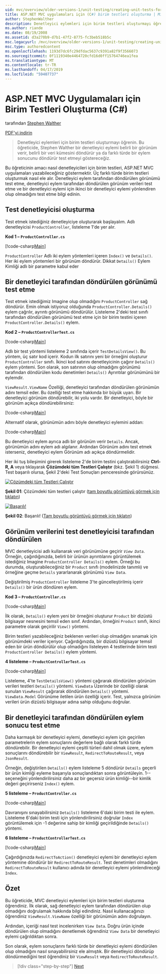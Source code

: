 ```yaml
---
uid: mvc/overview/older-versions-1/unit-testing/creating-unit-tests-for-asp-net-mvc-applications-cs
title: ASP.NET MVC uygulamaları için (C#) birim testleri oluşturma | Microsoft Docs
author: StephenWalther
description: Denetleyici eylemleri için birim testleri oluşturmayı öğrenin. Bu öğreticide, Stephen Walther bir denetleyici eylemi bir parti döndürüp döndürmediğini test gerçekleştirerek...
ms.author: riande
ms.date: 08/19/2008
ms.assetid: d3a270b9-d7b1-47f2-8775-fc3beb518b5c
msc.legacyurl: /mvc/overview/older-versions-1/unit-testing/creating-unit-tests-for-asp-net-mvc-applications-cs
msc.type: authoredcontent
ms.openlocfilehash: 1193d7dc6fc29dfdac5637c9391a82f9f3566073
ms.sourcegitcommit: 0f1119340e4464720cfd16d0ff15764746ea1fea
ms.translationtype: MT
ms.contentlocale: tr-TR
ms.lasthandoff: 04/17/2019
ms.locfileid: "59407737"
---
```

# <a name="creating-unit-tests-for-aspnet-mvc-applications-c"></a>ASP.NET MVC Uygulamaları için Birim Testleri Oluşturma (C#)

tarafından [Stephen Walther](https://github.com/StephenWalther)

[PDF'yi indirin](http://download.microsoft.com/download/8/4/8/84843d8d-1575-426c-bcb5-9d0c42e51416/ASPNET_MVC_Tutorial_07_CS.pdf)

> Denetleyici eylemleri için birim testleri oluşturmayı öğrenin. Bu öğreticide, Stephen Walther bir denetleyici eylemi belirli bir görünüm verir, belirli bir veri kümesini döndürür ya da farklı türde bir eylem sonucunu döndürür test etmeyi göstereceğiz.


Bu öğreticinin amacı nasıl denetleyicileri için birim testleri, ASP.NET MVC uygulamaları yazabileceğiniz göstermektir. Üç farklı türde birim testleri oluşturmak nasıl ele alır. Denetleyici eylem tarafından döndürülen görünümü test etme, denetleyici eylem tarafından döndürülen görünüm verileri test etme ve bir denetleyici eylemi için ikinci bir denetleyici eylemi yönlendiren olup olmadığını test etme bilgi edinin.

## <a name="creating-the-controller-under-test"></a>Test denetleyicisi oluşturma

Test etmek istediğiniz denetleyiciye oluşturarak başlayalım. Adlı denetleyicisi `ProductController`, listeleme 1'de yer alır.

**Kod 1 – `ProductController.cs`**

[!code-csharp[Main](creating-unit-tests-for-asp-net-mvc-applications-cs/samples/sample1.cs)]

`ProductController` Adlı iki eylem yöntemleri içeren `Index()` ve `Details()`. Her iki eylem yöntemleri bir görünüm döndürür. Dikkat `Details()` Eylem Kimliği adlı bir parametre kabul eder

## <a name="testing-the-view-returned-by-a-controller"></a>Bir denetleyici tarafından döndürülen görünümü test etme

Test etmek istediğimiz Imagine olup olmadığını `ProductController` sağ döndürür. Emin olmak istiyoruz olduğunda `ProductController.Details()` eylem çağrılır, ayrıntı görünümü döndürülür. Listeleme 2'deki test sınıfı tarafından döndürülen görünümü test etme için bir birim testini içeren `ProductController.Details()` eylem.

**Kod 2 – `ProductControllerTest.cs`**

[!code-csharp[Main](creating-unit-tests-for-asp-net-mvc-applications-cs/samples/sample2.cs)]

Adlı bir test yöntemi listeleme 2 sınıfında içerir `TestDetailsView()`. Bu yöntem, üç satır kod içerir. Kodun ilk satırını yeni bir örneğini oluşturur `ProductController` sınıfı. İkinci kod satırını denetleyicinin çağırır `Details()` eylem yöntemi. Son olarak, son satırının olup olmadığını görünümü tarafından döndürülen kodu denetimleri `Details()` Ayrıntılar görünümünü bir eylemdir.

`ViewResult.ViewName` Özelliği, denetleyici tarafından döndürülen görünümün adını temsil eder. Bu özelliği test etme hakkında bir büyük uyarı. Bir denetleyici görünüm döndürebilir, iki yolu vardır. Bir denetleyici, böyle bir görünüm açıkça döndürebilirsiniz:

[!code-csharp[Main](creating-unit-tests-for-asp-net-mvc-applications-cs/samples/sample3.cs)]

Alternatif olarak, görünümün adını böyle denetleyici eylemini addan:

[!code-csharp[Main](creating-unit-tests-for-asp-net-mvc-applications-cs/samples/sample4.cs)]

Bu denetleyici eylem ayrıca adlı bir görünüm verir `Details`. Ancak, görünümün adını eylem adı algılanır. Ardından Görünüm adını test etmek isterseniz, denetleyici eylem Görünüm adı açıkça döndürmelidir.

Her iki tuş bileşimini girerek listeleme 2'de birim testini çalıştırabilirsiniz **Ctrl-R, A** veya tıklayarak **Çözümdeki tüm Testleri Çalıştır** (bkz. Şekil 1) düğmesi. Test başarılı olursa, Şekil 2'deki Test Sonuçları penceresinde görürsünüz.


[![Çözümdeki tüm Testleri Çalıştır](creating-unit-tests-for-asp-net-mvc-applications-cs/_static/image2.png)](creating-unit-tests-for-asp-net-mvc-applications-cs/_static/image1.png)

**Şekil 01**: Çözümdeki tüm testleri çalıştır ([tam boyutlu görüntüyü görmek için tıklatın](creating-unit-tests-for-asp-net-mvc-applications-cs/_static/image3.png))


[![Başarılı!](creating-unit-tests-for-asp-net-mvc-applications-cs/_static/image5.png)](creating-unit-tests-for-asp-net-mvc-applications-cs/_static/image4.png)

**Şekil 02**: Başarılı! ([Tam boyutlu görüntüyü görmek için tıklatın](creating-unit-tests-for-asp-net-mvc-applications-cs/_static/image6.png))


## <a name="testing-the-view-data-returned-by-a-controller"></a>Görünüm verilerini test denetleyicisi tarafından döndürülen

MVC denetleyicisi adlı kullanarak veri görünümüne geçirir *`View Data`*. Örneğin, çağırdığınızda, belirli bir ürünün ayrıntılarını görüntülemek istediğiniz Imagine `ProductController Details()` eylem. Örneği bu durumda, oluşturabileceğiniz bir `Product` sınıfı (modelinizde tanımlı) ve örneğine geçme `Details` yararlanarak görünümü `View Data`.

Değiştirilmiş `ProductController` listeleme 3'te güncelleştirilmiş içerir `Details()` bir ürün döndüren eylem.

**Kod 3 – `ProductController.cs`**

[!code-csharp[Main](creating-unit-tests-for-asp-net-mvc-applications-cs/samples/sample5.cs)]

İlk olarak, `Details()` eylem yeni bir örneğini oluşturur `Product` bir dizüstü bilgisayar nesnesini temsil eden sınıf. Ardından, örneğini `Product` sınıfı, ikinci parametre olarak geçirilir `View()` yöntemi.

Birim testleri yazabileceğiniz beklenen verileri olup olmadığını sınamak için görünümdeki veriler içeriyor. Çağırdığınızda, bir dizüstü bilgisayar temsil eden bir ürün döndürülür olup olmadığını listeleyen 4 testlerinde birim testi `ProductController Details()` eylem yöntemi.

**4 listeleme – `ProductControllerTest.cs`**

[!code-csharp[Main](creating-unit-tests-for-asp-net-mvc-applications-cs/samples/sample6.cs)]

Listeleme, 4'te `TestDetailsView()` yöntemi çağırarak döndürülen görünüm verileri testleri `Details()` yöntemi. `ViewData` Üzerinde bir özelliği olarak sunulan `ViewResult` çağırarak döndürülen `Details()` yöntemi. `ViewData.Model` Görünüme iletilen ürün özelliği içerir. Test, yalnızca görünüm verileri ürün dizüstü bilgisayar adına sahip olduğunu doğrular.

## <a name="testing-the-action-result-returned-by-a-controller"></a>Bir denetleyici tarafından döndürülen eylem sonucu test etme

Daha karmaşık bir denetleyici eylemi, denetleyici eylem için geçirilen parametrelerin eylem sonuçlarını değerlere bağlı olarak farklı türde döndürebilir. Bir denetleyici eylemi çeşitli türleri dahil olmak üzere, eylem sonuçlarını döndürebilir bir `ViewResult`, `RedirectToRouteResult`, veya `JsonResult`.

Örneğin, değiştirilen `Details()` eylem listeleme 5 döndürür `Details` geçerli bir ürün kimliği eyleme başarıyla sonuçlandıktan sonra görüntüleyin. 1--seçeneğini yönlendirilirsiniz daha az bir geçersiz ürün kimliği--bir kimlik değeri geçirirseniz `Index()` eylem.

**5 listeleme – `ProductController.cs`**

[!code-csharp[Main](creating-unit-tests-for-asp-net-mvc-applications-cs/samples/sample7.cs)]

Davranışını sınayabilirsiniz `Details()` listeleme 6'daki birim testi ile eylem. Listeleme 6'daki birim testi için yönlendirilirsiniz doğrular `Index` görüntülemek için -1 değerine sahip bir kimliği geçirildiğinde `Details()` yöntemi.

**6 listeleme – `ProductControllerTest.cs`**

[!code-csharp[Main](creating-unit-tests-for-asp-net-mvc-applications-cs/samples/sample8.cs)]

Çağırdığınızda `RedirectToAction()` denetleyici eylemi bir denetleyici eylem yöntemine döndürür bir `RedirectToRouteResult`. Test denetimleri olmadığını `RedirectToRouteResult` kullanıcı adında bir denetleyici eylemi yönlendireceği `Index`.

## <a name="summary"></a>Özet

Bu öğreticide, MVC denetleyici eylemleri için birim testleri oluşturma öğrendiniz. İlk olarak, sağ denetleyici eylem tarafından döndürülen olup olmadığını doğrulamak hakkında bilgi edindiniz. Nasıl kullanacağınızı öğrendiniz `ViewResult.ViewName` özelliği bir görünümün adını doğrulayın.

Ardından, içeriği nasıl test incelenirken `View Data`. Doğru ürün içinde döndürülen olup olmadığını denetlemek öğrendiniz `View Data` bir denetleyici eylemi çağrıldıktan sonra.

Son olarak, eylem sonuçlarını farklı türde bir denetleyici eylemi döndürülen olup olmadığını nasıl sınayabilirsiniz ele almıştık. Bir denetleyici döndürüp döndürmediğini test öğrendiniz bir `ViewResult` veya `RedirectToRouteResult`.

> [!div class="step-by-step"]
> [Next](creating-unit-tests-for-asp-net-mvc-applications-vb.md)
